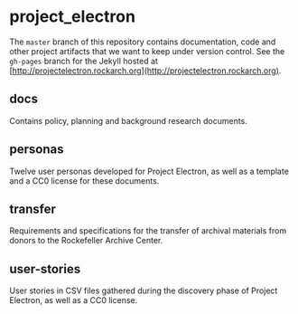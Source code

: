 # project_electron

The `master` branch of this repository contains documentation, code and other project artifacts that we want to keep under version control. See the `gh-pages` branch for the Jekyll hosted at [http://projectelectron.rockarch.org](http://projectelectron.rockarch.org).

## docs

Contains policy, planning and background research documents.

## personas

Twelve user personas developed for Project Electron, as well as a template and a CC0 license for these documents.

## transfer

Requirements and specifications for the transfer of archival materials from donors to the Rockefeller Archive Center.

## user-stories

User stories in CSV files gathered during the discovery phase of Project Electron, as well as a CC0 license.
